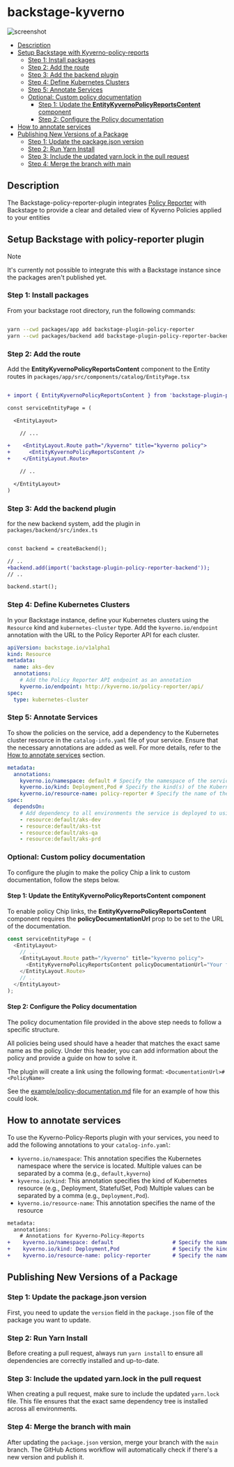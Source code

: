 # backstage-kyverno

![screenshot](docs/assets/screenshot.PNG)

<!--toc:start-->

- [Description](#description)
- [Setup Backstage with Kyverno-policy-reports](#setup-backstage-with-kyverno-policy-reports)
  - [Step 1: Install packages](#step-1-install-packages)
  - [Step 2: Add the route](#step-2-add-the-route)
  - [Step 3: Add the backend plugin](#step-3-add-the-backend-plugin)
  - [Step 4: Define Kubernetes Clusters](#step-4-define-kubernetes-clusters)
  - [Step 5: Annotate Services](#step-5-annotate-services)
  - [Optional: Custom policy documentation](#optional-custom-policy-documentation)
    - [Step 1: Update the **EntityKyvernoPolicyReportsContent** component](#step-1-update-the-entitykyvernopolicyreportscontent-component)
    - [Step 2: Configure the Policy documentation](#step-2-configure-the-policy-documentation)
- [How to annotate services](#how-to-annotate-services)
- [Publishing New Versions of a Package](#publishing-new-versions-of-a-package)
  - [Step 1: Update the package.json version](#step-1-update-the-packagejson-version)
  - [Step 2: Run Yarn Install](#step-2-run-yarn-install)
  - [Step 3: Include the updated yarn.lock in the pull request](#step-3-include-the-updated-yarnlock-in-the-pull-request)
  - [Step 4: Merge the branch with main](#step-4-merge-the-branch-with-main)
  <!--toc:end-->

## Description

The Backstage-policy-reporter-plugin integrates [Policy Reporter](https://kyverno.github.io/policy-reporter/) with Backstage to provide a clear and detailed view of Kyverno Policies applied to your entities

## Setup Backstage with policy-reporter plugin

> [!NOTE]
> It's currently not possible to integrate this with a Backstage instance since the packages aren't published yet.

### Step 1: Install packages

From your backstage root directory, run the following commands:

```bash

yarn --cwd packages/app add backstage-plugin-policy-reporter
yarn --cwd packages/backend add backstage-plugin-policy-reporter-backend

```

### Step 2: Add the route

Add the **EntityKyvernoPolicyReportsContent** component to the Entity routes in `packages/app/src/components/catalog/EntityPage.tsx`

```diff

+ import { EntityKyvernoPolicyReportsContent } from 'backstage-plugin-policy-reporter';

const serviceEntityPage = (

  <EntityLayout>

    // ...

+    <EntityLayout.Route path="/kyverno" title="kyverno policy">
+      <EntityKyvernoPolicyReportsContent />
+    </EntityLayout.Route>

    // ..

  </EntityLayout>
)
```

### Step 3: Add the backend plugin

for the new backend system, add the plugin in `packages/backend/src/index.ts`

```diff

const backend = createBackend();

// ..
+backend.add(import('backstage-plugin-policy-reporter-backend'));
// ..

backend.start();

```

### Step 4: Define Kubernetes Clusters

In your Backstage instance, define your Kubernetes clusters using the `Resource` kind and `kubernetes-cluster` type. Add the `kyverno.io/endpoint` annotation with the URL to the Policy Reporter API for each cluster.

```yaml
apiVersion: backstage.io/v1alpha1
kind: Resource
metadata:
  name: aks-dev
  annotations:
    # Add the Policy Reporter API endpoint as an annotation
    kyverno.io/endpoint: http://kyverno.io/policy-reporter/api/
spec:
  type: kubernetes-cluster
```

### Step 5: Annotate Services

To show the policies on the service, add a dependency to the Kubernetes cluster resource in the `catalog-info.yaml` file of your service. Ensure that the necessary annotations are added as well. For more details, refer to the [How to annotate services](#how-to-annotate-services) section.

```yaml
metadata:
  annotations:
    kyverno.io/namespace: default # Specify the namespace of the service
    kyverno.io/kind: Deployment,Pod # Specify the kind(s) of the Kubernetes resource(s)
    kyverno.io/resource-name: policy-reporter # Specify the name of the resource
spec:
  dependsOn:
    # Add dependency to all environments the service is deployed to using the Resource entityRef
    - resource:default/aks-dev
    - resource:default/aks-tst
    - resource:default/aks-qa
    - resource:default/aks-prd
```

### Optional: Custom policy documentation

To configure the plugin to make the policy Chip a link to custom documentation, follow the steps below.

#### Step 1: Update the **EntityKyvernoPolicyReportsContent** component

To enable policy Chip links, the **EntityKyvernoPolicyReportsContent** component requires the **policyDocumentationUrl** prop to be set to the URL of the documentation.

```typescript
const serviceEntityPage = (
  <EntityLayout>
    // ...
    <EntityLayout.Route path="/kyverno" title="kyverno policy">
      <EntityKyvernoPolicyReportsContent policyDocumentationUrl="Your full URL link" />
    </EntityLayout.Route>
    // ..
  </EntityLayout>
);
```

#### Step 2: Configure the Policy documentation

The policy documentation file provided in the above step needs to follow a specific structure.

All policies being used should have a header that matches the exact same name as the policy. Under this header, you can add information about the policy and provide a guide on how to solve it.

The plugin will create a link using the following format: `<DocumentationUrl>#<PolicyName>`

See the [example/policy-documentation.md](example/policy-documentation.md) file for an example of how this could look.

## How to annotate services

To use the Kyverno-Policy-Reports plugin with your services, you need to add the following annotations to your `catalog-info.yaml`:

- `kyverno.io/namespace`: This annotation specifies the Kubernetes namespace where the service is located.
  Multiple values can be separated by a comma (e.g., `default,kyverno`)
- `kyverno.io/kind`: This annotation specifies the kind of Kubernetes resource (e.g., Deployment, StatefulSet, Pod)
  Multiple values can be separated by a comma (e.g., `Deployment,Pod`).
- `kyverno.io/resource-name`: This annotation specifies the name of the resource

```diff
metadata:
  annotations:
    # Annotations for Kyverno-Policy-Reports
+    kyverno.io/namespace: default                   # Specify the namespace(s) of the service
+    kyverno.io/kind: Deployment,Pod                 # Specify the kind(s) of the Kubernetes resource(s)
+    kyverno.io/resource-name: policy-reporter       # Specify the name of the resource
```

## Publishing New Versions of a Package

### Step 1: Update the package.json version

First, you need to update the `version` field in the `package.json` file of the package you want to update.

### Step 2: Run Yarn Install

Before creating a pull request, always run `yarn install` to ensure all dependencies are correctly installed and up-to-date.

### Step 3: Include the updated yarn.lock in the pull request

When creating a pull request, make sure to include the updated `yarn.lock` file. This file ensures that the exact same dependency tree is installed across all environments.

### Step 4: Merge the branch with main

After updating the `package.json` version, merge your branch with the `main` branch. The GitHub Actions workflow will automatically check if there's a new version and publish it.
